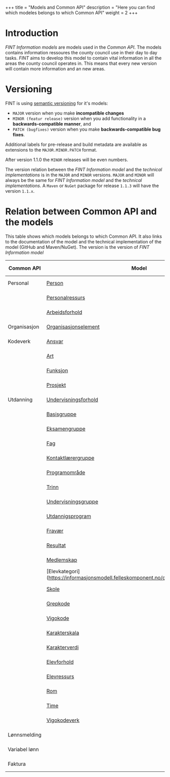 +++
title = "Models and Common API"
description = "Here you can find which modeles belongs to which Common API"
weight = 2
+++

# Introduction
*FINT Information models* are models used in the *Common API*. The models contains information ressoures the county council use in their day to day tasks. *FINT* aims to develop this model to contain vital information in all the areas the county council operates in. This means that every new version will contain more information and an new areas.

# Versioning

FINT is using [semantic versioning](http://semver.org/) for it's models:

- `MAJOR` version when you make **incompatible changes**
- `MINOR (featur release)` version when you add functionality in a **backwards-compatible manner**, and
- `PATCH (bugfixes)` version when you make **backwards-compatible bug fixes**.

Additional labels for pre-release and build metadata are available as extensions to the `MAJOR.MINOR.PATCH` format. 

After version 1.1.0 the `MINOR` releases will be even numbers.

The version relation between the *FINT Information model* and the *technical implementations* is in the `MAJOR` and `MINOR` versions. `MAJOR` and `MINOR` will always be the same for *FINT Information model* and the *technical implementations*. A `Maven` or `NuGet` package for release `1.1.3` will have the version `1.1.x`. 



# Relation between Common API and the models
This table shows which models belongs to which Common API. It also links to the documentation of the model and the technical implementation of the model (GitHub and Maven/NuGet). The version is the version of *FINT Information model*

|  **Common API** | **Model** | **Technical** | **Current release** |
|  ------ | ------ | ------ | ------ |
|  Personal | [Person](https://informasjonsmodell.felleskomponent.no/docs/felles_person) | [Java](https://docs.felleskomponent.no/java/fint-administrasjon-model-java) / [.NET](https://docs.felleskomponent.no/net) | v1.1.0-rc2 |
|           | [Personalressurs](https://informasjonsmodell.felleskomponent.no/docs/personal_personalressurs) | [Java](https://docs.felleskomponent.no/java/fint-administrasjon-model-java) / [.NET](https://docs.felleskomponent.no/net) | v1.1.0-rc2 |
|           | [Arbeidsforhold](https://informasjonsmodell.felleskomponent.no/docs/personal_arbeidsforhold) | [Java](https://docs.felleskomponent.no/java/fint-administrasjon-model-java) / [.NET](https://docs.felleskomponent.no/net) | v1.1.0-rc2 |
|  Organisasjon | [Organisasjonselement](https://informasjonsmodell.felleskomponent.no/docs/organisasjon_organisasjonselement) | [Java](https://docs.felleskomponent.no/java/fint-administrasjon-model-java) / [.NET](https://docs.felleskomponent.no/net)| v1.1.0-rc2 |
|  Kodeverk | [Ansvar](https://informasjonsmodell.felleskomponent.no/docs/kodeverk_ansvar) | [Java](https://docs.felleskomponent.no/java/fint-administrasjon-model-java) / [.NET](https://docs.felleskomponent.no/net) | v1.1.0-rc2 |
|   | [Art](https://informasjonsmodell.felleskomponent.no/docs/kodeverk_art) | [Java](https://docs.felleskomponent.no/java/fint-administrasjon-model-java) / [.NET](https://docs.felleskomponent.no/net) | v1.1.0-rc2 |
|   | [Funksjon](https://informasjonsmodell.felleskomponent.no/docs/kodeverk_funksjon) | [Java](https://docs.felleskomponent.no/java/fint-administrasjon-model-java) / [.NET](https://docs.felleskomponent.no/net)| v1.1.0-rc2 |
|   | [Prosjekt](https://informasjonsmodell.felleskomponent.no/docs/kodeverk_prosjekt) | [Java](https://docs.felleskomponent.no/java/fint-administrasjon-model-java) / [.NET](https://docs.felleskomponent.no/net)| v1.1.0-rc2 |
|  Utdanning | [Undervisningsforhold](https://informasjonsmodell.felleskomponent.no/docs/basisklasser_undervisningsforhold) | [Java](https://docs.felleskomponent.no/java/fint-utdanning-model-java) / [.NET](https://docs.felleskomponent.no/net)| v1.1.0-rc2 |
|   | [Basisgruppe](https://informasjonsmodell.felleskomponent.no/docs/gruppe_basisgruppe) | [Java](https://docs.felleskomponent.no/java/fint-utdanning-model-java) / [.NET](https://docs.felleskomponent.no/net)| v1.1.0-rc2 |
|   | [Eksamengruppe](https://informasjonsmodell.felleskomponent.no/docs/gruppe_eksamengruppe) | [Java](https://docs.felleskomponent.no/java/fint-utdanning-model-java) / [.NET](https://docs.felleskomponent.no/net)| v1.1.0-rc2 |
|   | [Fag](https://informasjonsmodell.felleskomponent.no/docs/gruppe_fag) | [Java](https://docs.felleskomponent.no/java/fint-utdanning-model-java) / [.NET](https://docs.felleskomponent.no/net)| v1.1.0-rc2 |
|   | [Kontaktlærergruppe](https://informasjonsmodell.felleskomponent.no/docs/gruppe_kontaktlarergruppe) | [Java](https://docs.felleskomponent.no/java/fint-utdanning-model-java) / [.NET](https://docs.felleskomponent.no/net)| v1.1.0-rc2 |
|   | [Programområde](https://informasjonsmodell.felleskomponent.no/docs/gruppe_programomrade) | [Java](https://docs.felleskomponent.no/java/fint-utdanning-model-java) / [.NET](https://docs.felleskomponent.no/net)| v1.1.0-rc2 |
|   | [Trinn](https://informasjonsmodell.felleskomponent.no/docs/gruppe_trinn) | [Java](https://docs.felleskomponent.no/java/fint-utdanning-model-java) / [.NET](https://docs.felleskomponent.no/net)| v1.1.0-rc2 |
|   | [Undervisningsgruppe](https://informasjonsmodell.felleskomponent.no/docs/gruppe_undervisningsgruppe) | [Java](https://docs.felleskomponent.no/java/fint-utdanning-model-java) / [.NET](https://docs.felleskomponent.no/net)| v1.1.0-rc2 |
|   | [Utdannigsprogram](https://informasjonsmodell.felleskomponent.no/docs/gruppe_utdannigsprogram) | [Java](https://docs.felleskomponent.no/java/fint-utdanning-model-java) / [.NET](https://docs.felleskomponent.no/net)| v1.1.0-rc2 |
|   | [Fravær](https://informasjonsmodell.felleskomponent.no/docs/komplekse_datatyper_fravar) | [Java](https://docs.felleskomponent.no/java/fint-utdanning-model-java) / [.NET](https://docs.felleskomponent.no/net)| v1.1.0-rc2 |
|   | [Resultat](https://informasjonsmodell.felleskomponent.no/docs/komplekse_datatyper_resultat) | [Java](https://docs.felleskomponent.no/java/fint-utdanning-model-java) / [.NET](https://docs.felleskomponent.no/net)| v1.1.0-rc2 |
|   | [Medlemskap](https://informasjonsmodell.felleskomponent.no/docs/utdanning_medlemskap) | [Java](https://docs.felleskomponent.no/java/fint-utdanning-model-java) / [.NET](https://docs.felleskomponent.no/net)| v1.1.0-rc2 |
|   | [Elevkategori] (https://informasjonsmodell.felleskomponent.no/docs/kodeverk_elevkategori) | [Java](https://docs.felleskomponent.no/java/fint-utdanning-model-java) / [.NET](https://docs.felleskomponent.no/net)| v1.1.0-rc2 |
|   | [Skole](https://informasjonsmodell.felleskomponent.no/docs/kodeverk_grepkode) | [Java](https://docs.felleskomponent.no/java/fint-utdanning-model-java) / [.NET](https://docs.felleskomponent.no/net)| v1.1.0-rc2 |
|   | [Grepkode](https://informasjonsmodell.felleskomponent.no/docs/kodeverk_vigokode) | [Java](https://docs.felleskomponent.no/java/fint-utdanning-model-java) / [.NET](https://docs.felleskomponent.no/net)| v1.1.0-rc2 |
|   | [Vigokode](https://informasjonsmodell.felleskomponent.no/docs/kodeverk_karakterskala) | [Java](https://docs.felleskomponent.no/java/fint-utdanning-model-java) / [.NET](https://docs.felleskomponent.no/net)| v1.1.0-rc2 |
|   | [Karakterskala](https://informasjonsmodell.felleskomponent.no/docs/kodeverk_karakterverdi) | [Java](https://docs.felleskomponent.no/java/fint-utdanning-model-java) / [.NET](https://docs.felleskomponent.no/net)| v1.1.0-rc2 |
|   | [Karakterverdi](https://informasjonsmodell.felleskomponent.no/docs/organisasjon_skole) | [Java](https://docs.felleskomponent.no/java/fint-utdanning-model-java) / [.NET](https://docs.felleskomponent.no/net)| v1.1.0-rc2 |
|   | [Elevforhold](https://informasjonsmodell.felleskomponent.no/docs/ressurser_elevforhold) | [Java](https://docs.felleskomponent.no/java/fint-utdanning-model-java) / [.NET](https://docs.felleskomponent.no/net)| v1.1.0-rc2 |
|   | [Elevressurs](https://informasjonsmodell.felleskomponent.no/docs/ressurser_elevressurs) | [Java](https://docs.felleskomponent.no/java/fint-utdanning-model-java) / [.NET](https://docs.felleskomponent.no/net)| v1.1.0-rc2 |
|   | [Rom](https://informasjonsmodell.felleskomponent.no/docs/ressurser_rom) | [Java](https://docs.felleskomponent.no/java/fint-utdanning-model-java) / [.NET](https://docs.felleskomponent.no/net)| v1.1.0-rc2 |
|   | [Time](https://informasjonsmodell.felleskomponent.no/docs/timeplan_time )| [Java](https://docs.felleskomponent.no/java/fint-utdanning-model-java) / [.NET](https://docs.felleskomponent.no/net)|v1.1.0-rc2 |
|   | [Vigokodeverk](https://informasjonsmodell.felleskomponent.no/docs/package_vigo_kodeverk) | [Java](https://docs.felleskomponent.no/java/fint-utdanning-model-java) / [.NET](https://docs.felleskomponent.no/net)| September (v1.2.0) |
|  Lønnsmelding |  | [Java](https://docs.felleskomponent.no/java) / [.NET](https://docs.felleskomponent.no/net) | Oktober (v1.4.0)  |
|  Variabel lønn |  | [Java](https://docs.felleskomponent.no/java) / [.NET](https://docs.felleskomponent.no/net) | Oktober (v1.6.0) |
|  Faktura |  | [Java](https://docs.felleskomponent.no/java) / [.NET](https://docs.felleskomponent.no/net) | Oktober (v1.8.0)|


